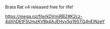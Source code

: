 Brata Rat v4 released free for life!

https://mega.nz/file/kDVmiRBZ#K2cz-4dXhDEtFSUmzKVBk4AJEHvv5q19STQ4nEINzeY
